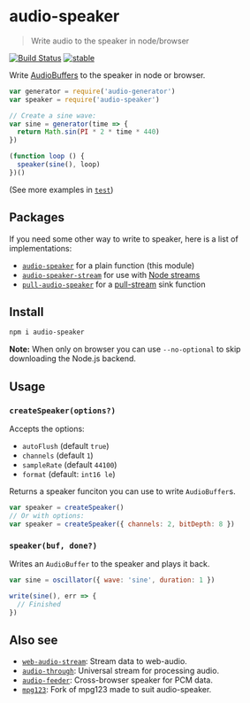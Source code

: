 
# audio-speaker

> Write audio to the speaker in node/browser

[![Build Status](https://api.travis-ci.org/audiojs/audio-speaker.svg?branch=release-2.0)](https://travis-ci.org/audiojs/audio-speaker) [![stable](http://badges.github.io/stability-badges/dist/stable.svg)](http://github.com/badges/stability-badges)

Write [AudioBuffers](https://github.com/audiojs/audio-buffer) to the speaker in node or browser.

```js
var generator = require('audio-generator')
var speaker = require('audio-speaker')

// Create a sine wave:
var sine = generator(time => {
  return Math.sin(PI * 2 * time * 440)
})

(function loop () {
  speaker(sine(), loop)
})()
```

(See more examples in [`test`](test.js))

## Packages

If you need some other way to write to speaker, here is a list of implementations:

 - [`audio-speaker`](https://github.com/audiojs/audio-speaker) for a plain function (this module)
 - [`audio-speaker-stream`](https://github.com/audiojs/pull-audio-speaker) for use with [Node streams](https://nodejs.org/api/stream.html)
 - [`pull-audio-speaker`](https://github.com/audiojs/pull-audio-speaker) for a [pull-stream](https://github.com/pull-stream/pull-stream) sink function

## Install

```sh
npm i audio-speaker
```

**Note:** When only on browser you can use `--no-optional` to skip downloading the Node.js backend.

## Usage

### `createSpeaker(options?)`

Accepts the options:

 - `autoFlush` (default `true`)
 - `channels` (default `1`)
 - `sampleRate` (default `44100`)
 - `format` (default: `int16 le`)

Returns a speaker funciton you can use to write `AudioBuffer`s.

```js
var speaker = createSpeaker()
// Or with options:
var speaker = createSpeaker({ channels: 2, bitDepth: 8 })
```

### `speaker(buf, done?)`

Writes an `AudioBuffer` to the speaker and plays it back.

```js
var sine = oscillator({ wave: 'sine', duration: 1 })

write(sine(), err => {
  // Finished
})
```

## Also see

 - [`web-audio-stream`](https://github.com/audiojs/web-audio-stream): Stream data to web-audio.<br/>
 - [`audio-through`](http://npmjs.org/package/audio-through): Universal stream for processing audio.<br/>
 - [`audio-feeder`](https://github.com/brion/audio-feeder): Cross-browser speaker for PCM data.<br/>
 - [`mpg123`](https://github.com/audiojs/mpg123): Fork of mpg123 made to suit audio-speaker.<br/>

